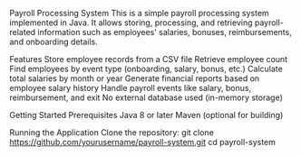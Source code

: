 Payroll Processing System
This is a simple payroll processing system implemented in Java. It allows storing, processing, and retrieving payroll-related information such as employees' salaries, bonuses, reimbursements, and onboarding details.

Features
Store employee records from a CSV file
Retrieve employee count
Find employees by event type (onboarding, salary, bonus, etc.)
Calculate total salaries by month or year
Generate financial reports based on employee salary history
Handle payroll events like salary, bonus, reimbursement, and exit
No external database used (in-memory storage)

Getting Started
Prerequisites
Java 8 or later
Maven (optional for building)

Running the Application
Clone the repository:
git clone https://github.com/yourusername/payroll-system.git
cd payroll-system
